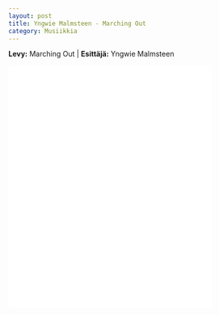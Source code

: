 ```yaml
---
layout: post
title: Yngwie Malmsteen - Marching Out
category: Musiikkia
---
```


**Levy:** Marching Out |
**Esittäjä:** Yngwie Malmsteen 
<iframe width="80%" height="480px" src="//www.youtube.com/embed/2stGW2sqTjA?rel=0" frameborder="0" allowfullscreen="allowfullscreen"></iframe>